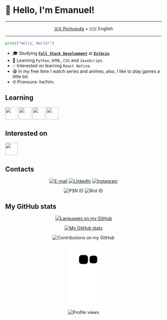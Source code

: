 # 👋 Hello, I'm Emanuel!
---

<div align= "center"> 

[🇧🇷 Português](./README.md) • 🇺🇸 English

</div>

---

```python
print("Hello, World!")
```
- 🎓 Studying [**`Full Stack Development`**](https://github.com/guedesert/desenvolvimento-full-stack) at [**`Estácio`**](https://estacio.br/inscricao/formulario?cod_agente=14369444&u=177546).
- 🌱 Learning `Python`, `HTML`, `CSS` and `JavaScript`.
- 💡 Interested on learning `React Native`.
- 😁 In my free time I watch series and animes, also, I like to play games a little bit.
- 🤓 Pronouns: he/him.

## Learning

<img src="https://cdn.jsdelivr.net/gh/devicons/devicon/icons/python/python-original.svg" width="40" height="40" /> <img src="https://cdn.jsdelivr.net/gh/devicons/devicon/icons/html5/html5-original.svg" width="40" height="40" /> <img src="https://cdn.jsdelivr.net/gh/devicons/devicon/icons/css3/css3-original.svg" width="40" height="40" /> <img src="https://cdn.jsdelivr.net/gh/devicons/devicon/icons/javascript/javascript-original.svg" width="40" height="40" />

## Interested on

<img src="https://cdn.jsdelivr.net/gh/devicons/devicon/icons/react/react-original.svg" width="40" height="40" />

## Contacts

<div align= "center"> 

[![E-mail](https://img.shields.io/badge/-Email-c71610?style=for-the-badge&logo=gmail&logoColor=white)](mailto:guedesert@gmail.com) [![LinkedIn](https://img.shields.io/badge/-LinkedIn-0A66C2?style=for-the-badge&logo=linkedin)](https://www.linkedin.com/in/guedesert) [![Instagram](https://img.shields.io/badge/-Instagram-E1306C?style=for-the-badge&logo=instagram&logoColor=white)](https://instagram.com/guedesert)

![PSN ID](https://img.shields.io/badge/-guedesert-00439C?style=for-the-badge&logo=playstation) ![Riot ID](https://img.shields.io/badge/-guedesert%231802-F12B15?style=for-the-badge&logo=riot-games)
</div>

## My GitHub stats

<div align= "center"> 

[![Languages on my GitHub](https://github-readme-stats.vercel.app/api/top-langs?username=guedesert&show_icons=true&theme=tokyonight&hide_border=true&layout=compact)](https://github.com/anuraghazra/github-readme-stats)

[![My GitHub stats](https://github-readme-stats.vercel.app/api?username=guedesert&show_icons=true&theme=tokyonight&hide_border=true)](https://github.com/anuraghazra/github-readme-stats)

![Contributions on my GitHub](https://github-readme-streak-stats.herokuapp.com/?user=guedesert&theme=tokyonight&hide_border=true)

![Snake game](https://github.com/guedesert/guedesert/blob/output/github-contribution-grid-snake.svg)

![Profile views](https://profile-counter.glitch.me/guedesert/count.svg)

</div>
